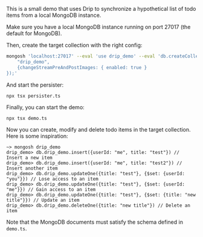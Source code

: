 This is a small demo that uses Drip to synchronize a hypothetical list of todo items from a local MongoDB instance.

Make sure you have a local MongoDB instance running on port 27017 (the default for MongoDB).

Then, create the target collection with the right config:

```sh
mongosh 'localhost:27017' --eval 'use drip_demo' --eval 'db.createCollection(
    "drip_demo",
    {changeStreamPreAndPostImages: { enabled: true }
});'
```

And start the persister:

`npx tsx persister.ts`

Finally, you can start the demo:

`npx tsx demo.ts`

Now you can create, modify and delete todo items in the target collection. Here is some inspiration:

```
~> mongosh drip_demo
drip_demo> db.drip_demo.insert({userId: "me", title: "test"}) // Insert a new item
drip_demo> db.drip_demo.insert({userId: "me", title: "test2"}) // Insert another item
drip_demo> db.drip_demo.updateOne({title: "test"}, {$set: {userId: "you"}}) // Lose access to an item
drip_demo> db.drip_demo.updateOne({title: "test"}, {$set: {userId: "me"}}) // Gain access to an item
drip_demo> db.drip_demo.updateOne({title: "test"}, {$set: {title: "new title"}}) // Update an item
drip_demo> db.drip_demo.deleteOne({title: "new title"}) // Delete an item
```

Note that the MongoDB documents must satisfy the schema defined in `demo.ts`.
